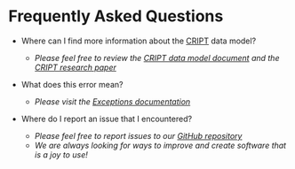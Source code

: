 # Frequently Asked Questions

* Where can I find more information about the [CRIPT](https://criptapp.org) data model?
    * _Please feel free to review the 
[CRIPT data model document](https://pubs.acs.org/doi/suppl/10.1021/acscentsci.3c00011/suppl_file/oc3c00011_si_001.pdf) 
and the [CRIPT research paper](https://pubs.acs.org/doi/10.1021/acscentsci.3c00011)_

* What does this error mean?
    * _Please visit the [Exceptions documentation](../exceptions)_

* Where do I report an issue that I encountered?
    * _Please feel free to report issues to our [GitHub repository](https://github.com/C-Accel-CRIPT/Python-SDK)_
    * _We are always looking for ways to improve and create software that is a joy to use!_